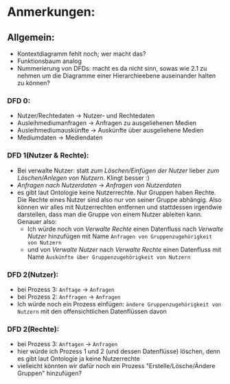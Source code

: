 # Anmerkungen:

## Allgemein:
- Kontextdiagramm fehlt noch; wer macht das?
- Funktionsbaum analog
- Nummerierung von DFDs: macht es da nicht sinn, sowas wie 2.1 zu nehmen um die Diagramme einer Hierarchieebene auseinander halten zu können?

### DFD 0:
- Nutzer/Rechtedaten -> Nutzer- und Rechtedaten
- Ausleihmediumanfragen -> Anfragen zu ausgeliehenen Medien
- Ausleihmediumauskünfte -> Auskünfte über ausgeliehene Medien
- Mediumdaten -> Mediendaten

### DFD 1(Nutzer & Rechte):
- Bei verwalte Nutzer: statt _zum Löschen/Einfügen der Nutzer_ lieber _zum Löschen/Anlegen von Nutzern_. Klingt besser :)
- _Anfragen nach Nutzerdaten_ -> _Anfragen von Nutzerdaten_
- es gibt laut Ontologie keine Nutzerrechte. Nur Gruppen haben Rechte. Die Rechte eines Nutzer sind also nur von seiner Gruppe abhängig. Also können wir alles mit Nutzerrechten entfernen und stattdessen irgendwie darstellen, dass man die Gruppe von einem Nutzer ableiten kann. Genauer also:
   * Ich würde noch von _Verwalte Rechte_ einen Datenfluss nach _Verwalte Nutzer_ hinzufügen mit Name `Anfragen von Gruppenzugehörigkeit von Nutzern`
   * und von _Verwalte Nutzer_ nach _Verwalte Rechte_ einen Datenfluss mit Name `Auskünfte über Gruppenzugehörigkeit von Nutzern`


### DFD 2(Nutzer):
- bei Prozess 3: `Anftage` -> `Anfragen`
- bei Prozess 2: `Anffragen` -> `Anfragen`
- Ich würde noch ein Prozess einfügen: `ändere Gruppenzugehörigkeit von Nutzern` mit den offensichtlichen Datenflüssen davon

### DFD 2(Rechte):
- bei Prozess 3: `Anftagen` -> `Anfragen`
- hier würde ich Prozess 1 und 2 (und dessen Datenflüsse) löschen, denn es gibt laut Ontologie ja keine Nutzerrechte
- vielleicht könnten wir dafür noch ein Prozess "Erstelle/Lösche/Ändere Gruppen" hinzufügen?
